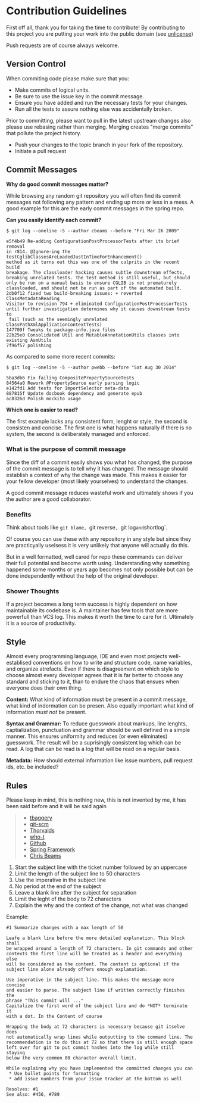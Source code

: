 # Contribution Guidelines
First off all, thank you for taking the time to contribute! By contributing to this project
you are putting your work into the public domain (see [unlicense](LICENSE))

Push requests are of course always welcome.


## Version Control

When commiting code please make sure that you:
* Make commits of logical units.
* Be sure to use the issue key in the commit message.
* Ensure you have added and run the necessary tests for your changes.
* Run all the tests to assure nothing else was accidentally broken.

Prior to committing, please want to pull in the latest upstream changes
also please use rebasing rather than merging.
Merging creates "merge commits" that pollute the project history.

* Push your changes to the topic branch in your fork of the repository.
* Initiate a pull request

## Commit Messages

**Why do good commit messages matter?**

While browsing any random git repository you will often find its commit
messages not following any pattern and ending up more or less in a mess.
A good example for this are the early commit messages in the spring repo.

**Can you easily identify each commit?**

```
$ git log --oneline -5 --author cbeams --before "Fri Mar 26 2009"

e5f4b49 Re-adding ConfigurationPostProcessorTests after its brief removal
in r814. @Ignore-ing the testCglibClassesAreLoadedJustInTimeForEnhancement()
method as it turns out this was one of the culprits in the recent build
breakage. The classloader hacking causes subtle downstream effects,
breaking unrelated tests. The test method is still useful, but should
only be run on a manual basis to ensure CGLIB is not prematurely
classloaded, and should not be run as part of the automated build.
2db0f12 fixed two build-breaking issues: + reverted ClassMetadataReading
Visitor to revision 794 + eliminated ConfigurationPostProcessorTests
until further investigation determines why it causes downstream tests to
 fail (such as the seemingly unrelated ClassPathXmlApplicationContextTests)
147709f Tweaks to package-info.java files
22b25e0 Consolidated Util and MutableAnnotationUtils classes into
existing AsmUtils
7f96f57 polishing
```

As compared to some more recent commits:

```
$ git log --oneline -5 --author pwebb --before "Sat Aug 30 2014"

5ba3db6 Fix failing CompositePropertySourceTests
84564a0 Rework @PropertySource early parsing logic
e142fd1 Add tests for ImportSelector meta-data
887815f Update docbook dependency and generate epub
ac8326d Polish mockito usage
```

**Which one is easier to read?**

The first example lacks any consistent form, lenght or style,
the second is consisten and concise.
The first one is what happens naturally if there is no system,
the second is deliberately managed and enforced.


### What is the purpose of commit message
Since the diff of a commit easily shows you what has changed, the purpose
of the commit message is to tell why it has changed. The message should
establish a context of why the change was made. This makes it easier for
your fellow developer (most likely yourselves) to understand the changes.

A good commit message reduces wasteful work and ultimately shows if you
the author are a good collaborator.

### Benefits
Think about tools like `git blame, `git reverse`, `git log` and
`shortlog`.

Of course you can use these with any repository in any
style but since they are practicyally uselsess it is very unlikely that
anyone will actually do this.

But in a well formatted, well cared for repo these commands can deliver
their full potential and become worth using. Understanding why something
happened some months or years ago becomes not only possible but can be
done independently without the help of the original developer.

### Shower Thoughts

If a project becomes a long term success is highly dependent on how
maintainable its codebase is. A maintainer has few tools that are more
powerfull than VCS log. This makes it worth the time to care for it.
Ultimately it is a source of productivity.

## Style
Almost every programming language, IDE and even most projects well-establised
conventions on how to write and structure code, name variables, and
organize atrefacts. Even if there is disagreement on which style to choose
almost every developer agrees that it is far better to choose any standard
and sticking to it, than to endure the chaos that ensues when everyone
does their own thing.

**Content:** What kind of information must be present in a commit message,
what kind of indormation can be presen. Also equally important what kind
of information _must not_ be present.

**Syntax and Grammar:** To reduce guesswork about markups, line lenghts, captialization,
punctuation and grammar should be well defined in a simple manner. This
ensures uniformity and reduces (or even eliminates) guesswork.
The result will be a suprisingly consistent log which can be read.
A log that can be read is a log that will be read on a regular basis.

**Metadata:** How should external information like issue numbers, pull request ids,
etc. be included?


## Rules
Please keep in mind, this is nothing new, this is not invented by me, it
has been said before and it will be said again
> * [tbaggery](http://tbaggery.com/2008/04/19/a-note-about-git-commit-messages.html)
> * [git-scm](https://www.git-scm.com/book/en/v2/Distributed-Git-Contributing-to-a-Project#_commit_guidelines)
> * [Thorvalds](https://github.com/torvalds/subsurface-for-dirk/blob/master/README#L92-L120)
> * [who-t](http://who-t.blogspot.co.at/2009/12/on-commit-messages.html)
> * [Github](https://github.com/erlang/otp/wiki/writing-good-commit-messages)
> * [Spring Framework](https://github.com/spring-projects/spring-framework/blob/30bce7/CONTRIBUTING.md#format-commit-messages)
> * [Chris Beams](https://chris.beams.io/posts/git-commit/)


1. Start the subject line with the ticket number followed by an uppercase
2. Limit the length of the subject line to 50 characters
3. Use the imperative in the subject line
4. No period at the end of the subject
5. Leave a blank line after the subject for separation
6. Limit the leght of the body to 72 characters
7. Explain the why and the context of the change, not what was changed


Example:

````````````
#1 Summarize changes with a max length of 50

Leafe a blank line before the more detailed explanation. This block shall
be wrapped around a length of 72 characters. In git commands and other
contexts the first line will be treated as a header and everything else
will be considered as the content. The content is optional if the
subject line alone already offers enough explanation.

Use imperative in the subject line. This makes the message more concise
and easier to parse. The subject line if written correctly finishes the
phrase "This commit will ..."
Capitalize the first word of the subject line and do *NOT* terminate it
with a dot. In the Content of course

Wrapping the body at 72 characters is necessary because git itselve does
not automatically wrap lines while outputting to the command line. The
recommendation is to do this at 72 so that there is still enough space
left over for git to put commit hashes into the log while still staying
below the very common 80 character overall limit.

While explainng why you have implemented the committed changes you can
 * Use bullet points for formatting
 * add issue numbers from your issue tracker at the bottom as well

Resolves: #1
See also: #456, #789
````````````
